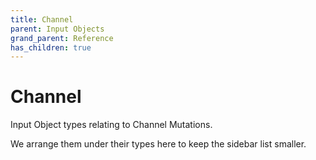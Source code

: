 ```yaml
---
title: Channel
parent: Input Objects
grand_parent: Reference
has_children: true
---
```


# Channel

Input Object types relating to Channel Mutations.

We arrange them under their types here to keep the sidebar list smaller.

